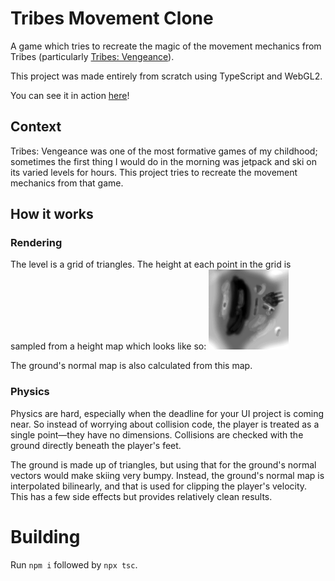# Tribes Movement Clone
A game which tries to recreate the magic of the movement mechanics from Tribes \(particularly [Tribes: Vengeance](https://en.wikipedia.org/wiki/Tribes:_Vengeance)).

This project was made entirely from scratch using TypeScript and WebGL2.

You can see it in action [here](https://jorkov-jac.github.io/projects/tribes-clone)!

## Context
Tribes: Vengeance was one of the most formative games of my childhood; sometimes the first thing I would do in the morning was jetpack and ski on its varied levels for hours. This project tries to recreate the movement mechanics from that game.

## How it works
### Rendering
The level is a grid of triangles. The height at each point in the grid is sampled from a height map which looks like so:
![picture of a height map](/res/heightmap.png)

The ground's normal map is also calculated from this map.
### Physics
Physics are hard, especially when the deadline for your UI project is coming near. So instead of worrying about collision code, the player is treated as a single point—they have no dimensions. Collisions are checked with the ground directly beneath the player's feet.

The ground is made up of triangles, but using that for the ground's normal vectors would make skiing very bumpy. Instead, the ground's normal map is interpolated bilinearly, and that is used for clipping the player's velocity. This has a few side effects but provides relatively clean results.

# Building
Run `npm i` followed by `npx tsc`.
